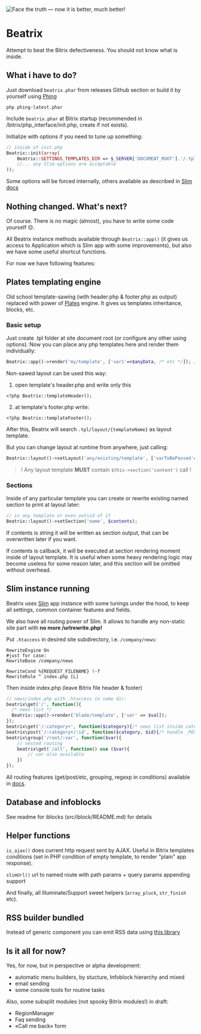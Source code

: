 ![Face the truth — now it is better, much better!](http://velosipedist.org/images/beatrix/mascot-mini.png)

# Beatrix

Attempt to beat the Bitrix defectiveness. You should not know what is inside.

## What i have to do?

Just download `beatrix.phar` from releases Github section or build it by yourself using [Phing](https://www.phing.info/trac/wiki/Users/Installation)

```
php phing-latest.phar
```

Include `beatrix.phar` at Bitrix startup (recommended in /bitrix/php_interface/init.php, create if not exists).

Initialize with options if you need to tune up something:

```php
// inside of init.php
Beatrix::init(array(
	Beatrix::SETTINGS_TEMPLATES_DIR => $_SERVER['DOCUMENT_ROOT'].'/.tpl' // where to look for templates
	//... any Slim options are acceptable
));
```

Some options will be forced internally, others available as described in [Slim docs](http://docs.slimframework.com/#Application-Settings)

## Nothing changed. What's next?

Of course. There is no magic (almost), you have to write some code yourself :unamused:.

All Beatrix instance methods available through `Beatrix::app()` (it gives us access to Application which is Slim app with some improvements), but also we have some useful shortcut functions.

For now we have following features:

## Plates templating engine

Old school template-sawing (with header.php & footer.php as output) replaced with power of [Plates](http://platesphp.com/) engine. It gives us templates inheritance, blocks, etc.

### Basic setup

Just create .tpl folder at site document root (or configure any other using options). Now you can place any php templates here and render them individually: 

```php
Beatrix::app()->render('my/template', ['var1'=>$anyData, /* etc */]); // will seek /.tpl/my/template.php
```

Non-sawed layout can be used this way:

1. open template's header.php and write only this

```
<?php Beatrix::templateHeader();
```
2. at template's footer.php write:

```
<?php Beatrix::templateFooter();
```

After this, Beatrix will search `.tpl/layout/{templateName}` as layout template.

But you can change layout at runtime from anywhere, just calling:
```php
Beatrix::layout()->setLayout('any/existing/template', ['varToBePassed'=>$var]);
```

> ! Any layout template **MUST** contain `$this->section('content')` call !

### Sections

Inside of any particular template you can create or rewrite existing named section to print at layout later:

```php
// in any template or even outsid of it
Beatrix::layout()->setSection('name', $contents);
```

If contents is string it will be written as section output, that can be overwritten later if you want.

If contents is callback, it will be executed at section rendering moment inside of layout template. It is useful when some heavy rendering logic may become useless for some reason later, and this section will be omitted without overhead.

## Slim instance running

Beatrix uses [Slim](http://slimframework.com/) app instance with some tunings under the hood, to keep all settings, common container features and fields. 

We also have all routing power of Slim. It allows to handle any non-static site part with __no more /urlrewrite.php!__

Put `.htaccess` in desired site subdirectory, i.e. `/company/news`:

```
RewriteEngine On
#just for case:
RewriteBase /company/news

RewriteCond %{REQUEST_FILENAME} !-f
RewriteRule ^ index.php [L]
```

Then inside index.php (leave Bitrix file header & footer)

```php
// news/index.php with .htaccess in same dir:
beatrix\get('/', function(){
  /* news list */
  Beatrix::app()->render('blade/template', ['var' => $val]);
});
beatrix\get('/:category+', function($category){/* news list inside category, optionally nested*/});
beatrix\post('/:category+/:id', function($category, $id){/* handle _POST data */});
beatrix\group('/root/:var', function($var){
    // nested routing
    beatrix\get('/all', function() use ($var){
        // var also available
    })
});

```

All routing features (get/post/etc, grouping, regexp in conditions) available in [docs](http://docs.slimframework.com/#Routing-Overview).

## Database and infoblocks

See readme for iblocks (src/iblock/README.md) for details

## Helper functions

`is_ajax()` does current http request sent by AJAX. Useful in Bitrix templates conditions
(set in PHP condition of empty template, to render "plain" app response).

`slimUrl()` url to named route with path params + query params appending support

And finally, all Illuminate/Support sweet helpers (`array_pluck`, `str_finish` etc).

## RSS builder bundled

Instead of generic component you can emit RSS data using [this library](https://github.com/suin/php-rss-writer)

## Is it all for now?

Yes, for now, but in perspective or alpha development:

* automatic menu builders, by stucture, Infoblock hierarchy and mixed
* email sending
* some console tools for routine tasks

Also, some subsplit modules (not spooky Bitrix modules!) in draft:
* RegionManager
* Faq sending
* «Call me back» form
